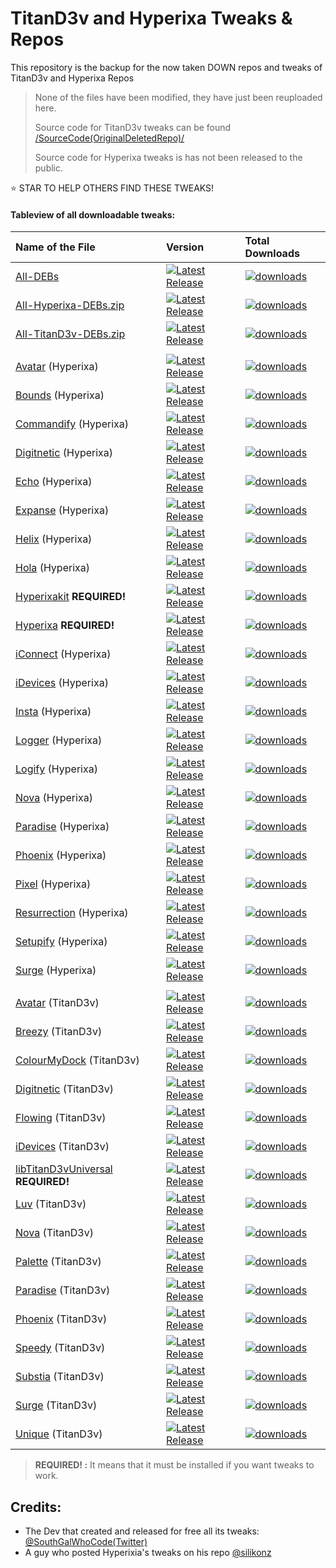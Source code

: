 # TitanD3v and Hyperixa Tweaks & Repos
This repository is the backup for the now taken DOWN repos and tweaks of TitanD3v and Hyperixa Repos

> None of the files have been modified, they have just been reuploaded here.
> 
> Source code for TitanD3v tweaks can be found [/SourceCode(OriginalDeletedRepo)/](/SourceCode(OriginalDeletedRepo))
> 
> Source code for Hyperixa tweaks is has not been released to the public.

⭐️ STAR TO HELP OTHERS FIND THESE TWEAKS!

#### Tableview of all downloadable tweaks:
| Name of the File | Version | Total Downloads                       |
|:-----|:---------------|:--------------------------------|
[All-DEBs](https://github.com/RobyRew/TitanD3v-and-Hyperixa-Tweaks-Free) | [![Latest Release](https://img.shields.io/badge/-v1.0-informational?style=flat-square&color=informational&label=)](https://github.com/RobyRew/TitanD3v-and-Hyperixa-Tweaks-Free/releases/latest) | [<img src="https://img.shields.io/github/downloads/RobyRew/TitanD3v-and-Hyperixa-Tweaks-Free/total" alt="downloads"/>](https://github.com/RobyRew/TitanD3v-and-Hyperixa-Tweaks-Free/releases)
[All-Hyperixa-DEBs.zip](https://github.com/RobyRew/TitanD3v-and-Hyperixa-Tweaks-Free/releases/download/1.0/All-Hyperixa-DEBS.zip) | [![Latest Release](https://img.shields.io/badge/-v1.0-informational?style=flat-square&color=informational&label=)](https://github.com/RobyRew/TitanD3v-and-Hyperixa-Tweaks-Free/releases/latest) | [<img src="https://img.shields.io/github/downloads/RobyRew/TitanD3v-and-Hyperixa-Tweaks-Free/1.0/All-Hyperixa-DEBS.zip?style=flat&label=downloads&logoColor=white&color=green" alt="downloads"/>](https://github.com/RobyRew/TitanD3v-and-Hyperixa-Tweaks-Free/releases/download/1.0/All-Hyperixa-DEBS.zip)
[All-TitanD3v-DEBs.zip](https://github.com/RobyRew/TitanD3v-and-Hyperixa-Tweaks-Free/releases/download/1.0/All-TitanD3v-DEBS.zip) | [![Latest Release](https://img.shields.io/badge/-v1.0-informational?style=flat-square&color=informational&label=)](https://github.com/RobyRew/TitanD3v-and-Hyperixa-Tweaks-Free/releases/latest) | [<img src="https://img.shields.io/github/downloads/RobyRew/TitanD3v-and-Hyperixa-Tweaks-Free/1.0/All-TitanD3v-DEBS.zip?style=flat&label=downloads&logoColor=white&color=green" alt="downloads"/>](https://github.com/RobyRew/TitanD3v-and-Hyperixa-Tweaks-Free/releases/download/1.0/All-TitanD3v-DEBS.zip)
| | |
[Avatar](https://github.com/RobyRew/TitanD3v-and-Hyperixa-Tweaks-Free/releases/download/1.0/com.hyperixa.avatar_2.2_iphoneos-arm.deb) (Hyperixa) | [![Latest Release](https://img.shields.io/badge/-v2.2-informational?style=flat-square&color=informational&label=)](https://github.com/RobyRew/TitanD3v-and-Hyperixa-Tweaks-Free/releases/latest) | [<img src="https://img.shields.io/github/downloads/RobyRew/TitanD3v-and-Hyperixa-Tweaks-Free/1.0/com.hyperixa.avatar_2.2_iphoneos-arm.deb?style=flat&label=downloads&logoColor=white&color=green" alt="downloads"/>](https://github.com/RobyRew/TitanD3v-and-Hyperixa-Tweaks-Free/releases/download/1.0/com.hyperixa.avatar_2.2_iphoneos-arm.deb)
[Bounds](https://github.com/RobyRew/TitanD3v-and-Hyperixa-Tweaks-Free/releases/download/1.0/com.hyperixa.bounds_1.2_iphoneos-arm.deb) (Hyperixa) | [![Latest Release](https://img.shields.io/badge/-v1.2-informational?style=flat-square&color=informational&label=)](https://github.com/RobyRew/TitanD3v-and-Hyperixa-Tweaks-Free/releases/latest) | [<img src="https://img.shields.io/github/downloads/RobyRew/TitanD3v-and-Hyperixa-Tweaks-Free/1.0/com.hyperixa.bounds_1.2_iphoneos-arm.deb?style=flat&label=downloads&logoColor=white&color=green" alt="downloads"/>](https://github.com/RobyRew/TitanD3v-and-Hyperixa-Tweaks-Free/releases/download/1.0/com.hyperixa.bounds_1.2_iphoneos-arm.deb)
[Commandify](https://github.com/RobyRew/TitanD3v-and-Hyperixa-Tweaks-Free/releases/download/1.0/com.hyperixa.commandify_1.2_iphoneos-arm.deb) (Hyperixa) | [![Latest Release](https://img.shields.io/badge/-v1.2-informational?style=flat-square&color=informational&label=)](https://github.com/RobyRew/TitanD3v-and-Hyperixa-Tweaks-Free/releases/latest) | [<img src="https://img.shields.io/github/downloads/RobyRew/TitanD3v-and-Hyperixa-Tweaks-Free/1.0/com.hyperixa.commandify_1.2_iphoneos-arm.deb?style=flat&label=downloads&logoColor=white&color=green" alt="downloads"/>](https://github.com/RobyRew/TitanD3v-and-Hyperixa-Tweaks-Free/releases/download/1.0/com.hyperixa.commandify_1.2_iphoneos-arm.deb)
[Digitnetic](https://github.com/RobyRew/TitanD3v-and-Hyperixa-Tweaks-Free/releases/download/1.0/com.hyperixa.digitnetic_2.2_iphoneos-arm.deb) (Hyperixa) | [![Latest Release](https://img.shields.io/badge/-v2.2-informational?style=flat-square&color=informational&label=)](https://github.com/RobyRew/TitanD3v-and-Hyperixa-Tweaks-Free/releases/latest) | [<img src="https://img.shields.io/github/downloads/RobyRew/TitanD3v-and-Hyperixa-Tweaks-Free/1.0/com.hyperixa.digitnetic_2.2_iphoneos-arm.deb?style=flat&label=downloads&logoColor=white&color=green" alt="downloads"/>](https://github.com/RobyRew/TitanD3v-and-Hyperixa-Tweaks-Free/releases/download/1.0/com.hyperixa.digitnetic_2.2_iphoneos-arm.deb)
[Echo](https://github.com/RobyRew/TitanD3v-and-Hyperixa-Tweaks-Free/releases/download/1.0/com.hyperixa.echo_1.3_iphoneos-arm.deb) (Hyperixa) | [![Latest Release](https://img.shields.io/badge/-v1.3-informational?style=flat-square&color=informational&label=)](https://github.com/RobyRew/TitanD3v-and-Hyperixa-Tweaks-Free/releases/latest) | [<img src="https://img.shields.io/github/downloads/RobyRew/TitanD3v-and-Hyperixa-Tweaks-Free/1.0/com.hyperixa.echo_1.3_iphoneos-arm.deb?style=flat&label=downloads&logoColor=white&color=green" alt="downloads"/>](https://github.com/RobyRew/TitanD3v-and-Hyperixa-Tweaks-Free/releases/download/1.0/com.hyperixa.echo_1.3_iphoneos-arm.deb)
[Expanse](https://github.com/RobyRew/TitanD3v-and-Hyperixa-Tweaks-Free/releases/download/1.0/com.hyperixa.expanse_1.2_iphoneos-arm.deb) (Hyperixa) | [![Latest Release](https://img.shields.io/badge/-v1.2-informational?style=flat-square&color=informational&label=)](https://github.com/RobyRew/TitanD3v-and-Hyperixa-Tweaks-Free/releases/latest) | [<img src="https://img.shields.io/github/downloads/RobyRew/TitanD3v-and-Hyperixa-Tweaks-Free/1.0/com.hyperixa.expanse_1.2_iphoneos-arm.deb?style=flat&label=downloads&logoColor=white&color=green" alt="downloads"/>](https://github.com/RobyRew/TitanD3v-and-Hyperixa-Tweaks-Free/releases/download/1.0/com.hyperixa.expanse_1.2_iphoneos-arm.deb)
[Helix](https://github.com/RobyRew/TitanD3v-and-Hyperixa-Tweaks-Free/releases/download/1.0/com.hyperixa.helix_1.5_iphoneos-arm.deb) (Hyperixa) | [![Latest Release](https://img.shields.io/badge/-v1.5-informational?style=flat-square&color=informational&label=)](https://github.com/RobyRew/TitanD3v-and-Hyperixa-Tweaks-Free/releases/latest) | [<img src="https://img.shields.io/github/downloads/RobyRew/TitanD3v-and-Hyperixa-Tweaks-Free/1.0/com.hyperixa.helix_1.5_iphoneos-arm.deb?style=flat&label=downloads&logoColor=white&color=green" alt="downloads"/>](https://github.com/RobyRew/TitanD3v-and-Hyperixa-Tweaks-Free/releases/download/1.0/com.hyperixa.helix_1.5_iphoneos-arm.deb)
[Hola](https://github.com/RobyRew/TitanD3v-and-Hyperixa-Tweaks-Free/releases/download/1.0/com.hyperixa.hola_1.2_iphoneos-arm.deb) (Hyperixa) | [![Latest Release](https://img.shields.io/badge/-v1.2-informational?style=flat-square&color=informational&label=)](https://github.com/RobyRew/TitanD3v-and-Hyperixa-Tweaks-Free/releases/latest) | [<img src="https://img.shields.io/github/downloads/RobyRew/TitanD3v-and-Hyperixa-Tweaks-Free/1.0/com.hyperixa.hola_1.2_iphoneos-arm.deb?style=flat&label=downloads&logoColor=white&color=green" alt="downloads"/>](https://github.com/RobyRew/TitanD3v-and-Hyperixa-Tweaks-Free/releases/download/1.0/com.hyperixa.hola_1.2_iphoneos-arm.deb)
[Hyperixakit](https://github.com/RobyRew/TitanD3v-and-Hyperixa-Tweaks-Free/releases/download/1.0/com.hyperixa.hyperixakit_1.1_iphoneos-arm.deb) <strong>REQUIRED!</strong> | [![Latest Release](https://img.shields.io/badge/-v1.1-informational?style=flat-square&color=informational&label=)](https://github.com/RobyRew/TitanD3v-and-Hyperixa-Tweaks-Free/releases/latest) | [<img src="https://img.shields.io/github/downloads/RobyRew/TitanD3v-and-Hyperixa-Tweaks-Free/1.0/com.hyperixa.hyperixakit_1.1_iphoneos-arm.deb?style=flat&label=downloads&logoColor=white&color=green" alt="downloads"/>](https://github.com/RobyRew/TitanD3v-and-Hyperixa-Tweaks-Free/releases/download/1.0/com.hyperixa.hyperixakit_1.1_iphoneos-arm.deb)
[Hyperixa](https://github.com/RobyRew/TitanD3v-and-Hyperixa-Tweaks-Free/releases/download/1.0/com.hyperixa.hyperixa_1.1_iphoneos-arm.de) <strong>REQUIRED!</strong> | [![Latest Release](https://img.shields.io/badge/-v1.2-informational?style=flat-square&color=informational&label=)](https://github.com/RobyRew/TitanD3v-and-Hyperixa-Tweaks-Free/releases/latest) | [<img src="https://img.shields.io/github/downloads/RobyRew/TitanD3v-and-Hyperixa-Tweaks-Free/1.0/com.hyperixa.hyperixa_1.1_iphoneos-arm.deb?style=flat&label=downloads&logoColor=white&color=green" alt="downloads"/>](https://github.com/RobyRew/TitanD3v-and-Hyperixa-Tweaks-Free/releases/download/1.0/com.hyperixa.hyperixa_1.1_iphoneos-arm.deb)
[iConnect](https://github.com/RobyRew/TitanD3v-and-Hyperixa-Tweaks-Free/releases/download/1.0/com.hyperixa.iconnect_1.2_iphoneos-arm.deb) (Hyperixa) | [![Latest Release](https://img.shields.io/badge/-v1.2-informational?style=flat-square&color=informational&label=)](https://github.com/RobyRew/TitanD3v-and-Hyperixa-Tweaks-Free/releases/latest) | [<img src="https://img.shields.io/github/downloads/RobyRew/TitanD3v-and-Hyperixa-Tweaks-Free/1.0/com.hyperixa.iconnect_1.2_iphoneos-arm.deb?style=flat&label=downloads&logoColor=white&color=green" alt="downloads"/>](https://github.com/RobyRew/TitanD3v-and-Hyperixa-Tweaks-Free/releases/download/1.0/com.hyperixa.iconnect_1.2_iphoneos-arm.deb)
[iDevices](https://github.com/RobyRew/TitanD3v-and-Hyperixa-Tweaks-Free/releases/download/1.0/com.hyperixa.idevices_2.2_iphoneos-arm.deb) (Hyperixa) | [![Latest Release](https://img.shields.io/badge/-v2.2-informational?style=flat-square&color=informational&label=)](https://github.com/RobyRew/TitanD3v-and-Hyperixa-Tweaks-Free/releases/latest) | [<img src="https://img.shields.io/github/downloads/RobyRew/TitanD3v-and-Hyperixa-Tweaks-Free/1.0/com.hyperixa.idevices_2.2_iphoneos-arm.deb?style=flat&label=downloads&logoColor=white&color=green" alt="downloads"/>](https://github.com/RobyRew/TitanD3v-and-Hyperixa-Tweaks-Free/releases/download/1.0/com.hyperixa.idevices_2.2_iphoneos-arm.deb)
[Insta](https://github.com/RobyRew/TitanD3v-and-Hyperixa-Tweaks-Free/releases/download/1.0/com.hyperixa.insta_1.3_iphoneos-arm.deb) (Hyperixa) | [![Latest Release](https://img.shields.io/badge/-v1.3-informational?style=flat-square&color=informational&label=)](https://github.com/RobyRew/TitanD3v-and-Hyperixa-Tweaks-Free/releases/latest) | [<img src="https://img.shields.io/github/downloads/RobyRew/TitanD3v-and-Hyperixa-Tweaks-Free/1.0/com.hyperixa.insta_1.3_iphoneos-arm.deb?style=flat&label=downloads&logoColor=white&color=green" alt="downloads"/>](https://github.com/RobyRew/TitanD3v-and-Hyperixa-Tweaks-Free/releases/download/1.0/com.hyperixa.insta_1.3_iphoneos-arm.deb)
[Logger](https://github.com/RobyRew/TitanD3v-and-Hyperixa-Tweaks-Free/releases/download/1.0/com.hyperixa.logger_1.3_iphoneos-arm.deb) (Hyperixa) | [![Latest Release](https://img.shields.io/badge/-v1.3-informational?style=flat-square&color=informational&label=)](https://github.com/RobyRew/TitanD3v-and-Hyperixa-Tweaks-Free/releases/latest) | [<img src="https://img.shields.io/github/downloads/RobyRew/TitanD3v-and-Hyperixa-Tweaks-Free/1.0/com.hyperixa.logger_1.3_iphoneos-arm.deb?style=flat&label=downloads&logoColor=white&color=green" alt="downloads"/>](https://github.com/RobyRew/TitanD3v-and-Hyperixa-Tweaks-Free/releases/download/1.0/com.hyperixa.logger_1.3_iphoneos-arm.deb)
[Logify](https://github.com/RobyRew/TitanD3v-and-Hyperixa-Tweaks-Free/releases/download/1.0/com.hyperixa.logify_1.2_iphoneos-arm.deb) (Hyperixa) | [![Latest Release](https://img.shields.io/badge/-v1.2-informational?style=flat-square&color=informational&label=)](https://github.com/RobyRew/TitanD3v-and-Hyperixa-Tweaks-Free/releases/latest) | [<img src="https://img.shields.io/github/downloads/RobyRew/TitanD3v-and-Hyperixa-Tweaks-Free/1.0/com.hyperixa.logify_1.2_iphoneos-arm.deb?style=flat&label=downloads&logoColor=white&color=green" alt="downloads"/>](https://github.com/RobyRew/TitanD3v-and-Hyperixa-Tweaks-Free/releases/download/1.0/com.hyperixa.logify_1.2_iphoneos-arm.deb)
[Nova](https://github.com/RobyRew/TitanD3v-and-Hyperixa-Tweaks-Free/releases/download/1.0/com.hyperixa.nova_2.2_iphoneos-arm.deb) (Hyperixa) | [![Latest Release](https://img.shields.io/badge/-v2.2-informational?style=flat-square&color=informational&label=)](https://github.com/RobyRew/TitanD3v-and-Hyperixa-Tweaks-Free/releases/latest) | [<img src="https://img.shields.io/github/downloads/RobyRew/TitanD3v-and-Hyperixa-Tweaks-Free/1.0/com.hyperixa.nova_2.2_iphoneos-arm.deb?style=flat&label=downloads&logoColor=white&color=green" alt="downloads"/>](https://github.com/RobyRew/TitanD3v-and-Hyperixa-Tweaks-Free/releases/download/1.0/com.hyperixa.nova_2.2_iphoneos-arm.deb)
[Paradise](https://github.com/RobyRew/TitanD3v-and-Hyperixa-Tweaks-Free/releases/download/1.0/com.hyperixa.paradise_2.2_iphoneos-arm.deb) (Hyperixa) | [![Latest Release](https://img.shields.io/badge/-v2.2-informational?style=flat-square&color=informational&label=)](https://github.com/RobyRew/TitanD3v-and-Hyperixa-Tweaks-Free/releases/latest) | [<img src="https://img.shields.io/github/downloads/RobyRew/TitanD3v-and-Hyperixa-Tweaks-Free/1.0/com.hyperixa.paradise_2.2_iphoneos-arm.deb?style=flat&label=downloads&logoColor=white&color=green" alt="downloads"/>](https://github.com/RobyRew/TitanD3v-and-Hyperixa-Tweaks-Free/releases/download/1.0/com.hyperixa.paradise_2.2_iphoneos-arm.deb)
[Phoenix](https://github.com/RobyRew/TitanD3v-and-Hyperixa-Tweaks-Free/releases/download/1.0/com.hyperixa.phoenix_2.3_iphoneos-arm.deb) (Hyperixa) | [![Latest Release](https://img.shields.io/badge/-v2.3-informational?style=flat-square&color=informational&label=)](https://github.com/RobyRew/TitanD3v-and-Hyperixa-Tweaks-Free/releases/latest) | [<img src="https://img.shields.io/github/downloads/RobyRew/TitanD3v-and-Hyperixa-Tweaks-Free/1.0/com.hyperixa.phoenix_2.3_iphoneos-arm.deb?style=flat&label=downloads&logoColor=white&color=green" alt="downloads"/>](https://github.com/RobyRew/TitanD3v-and-Hyperixa-Tweaks-Free/releases/download/1.0/com.hyperixa.phoenix_2.3_iphoneos-arm.deb)
[Pixel](https://github.com/RobyRew/TitanD3v-and-Hyperixa-Tweaks-Free/releases/download/1.0/com.hyperixa.pixel_1.2_iphoneos-arm.deb) (Hyperixa) | [![Latest Release](https://img.shields.io/badge/-v1.2-informational?style=flat-square&color=informational&label=)](https://github.com/RobyRew/TitanD3v-and-Hyperixa-Tweaks-Free/releases/latest) | [<img src="https://img.shields.io/github/downloads/RobyRew/TitanD3v-and-Hyperixa-Tweaks-Free/1.0/com.hyperixa.pixel_1.2_iphoneos-arm.deb?style=flat&label=downloads&logoColor=white&color=green" alt="downloads"/>](https://github.com/RobyRew/TitanD3v-and-Hyperixa-Tweaks-Free/releases/download/1.0/com.hyperixa.pixel_1.2_iphoneos-arm.deb)
[Resurrection](https://github.com/RobyRew/TitanD3v-and-Hyperixa-Tweaks-Free/releases/download/1.0/com.hyperixa.resurrection_1.3_iphoneos-arm.deb) (Hyperixa) | [![Latest Release](https://img.shields.io/badge/-v1.3-informational?style=flat-square&color=informational&label=)](https://github.com/RobyRew/TitanD3v-and-Hyperixa-Tweaks-Free/releases/latest) | [<img src="https://img.shields.io/github/downloads/RobyRew/TitanD3v-and-Hyperixa-Tweaks-Free/1.0/com.hyperixa.resurrection_1.3_iphoneos-arm.deb?style=flat&label=downloads&logoColor=white&color=green" alt="downloads"/>](https://github.com/RobyRew/TitanD3v-and-Hyperixa-Tweaks-Free/releases/download/1.0/com.hyperixa.resurrection_1.3_iphoneos-arm.deb)
[Setupify](https://github.com/RobyRew/TitanD3v-and-Hyperixa-Tweaks-Free/releases/download/1.0/com.hyperixa.setupify_1.3_iphoneos-arm.deb) (Hyperixa) | [![Latest Release](https://img.shields.io/badge/-v1.3-informational?style=flat-square&color=informational&label=)](https://github.com/RobyRew/TitanD3v-and-Hyperixa-Tweaks-Free/releases/latest) | [<img src="https://img.shields.io/github/downloads/RobyRew/TitanD3v-and-Hyperixa-Tweaks-Free/1.0/com.hyperixa.setupify_1.3_iphoneos-arm.deb?style=flat&label=downloads&logoColor=white&color=green" alt="downloads"/>](https://github.com/RobyRew/TitanD3v-and-Hyperixa-Tweaks-Free/releases/download/1.0/com.hyperixa.setupify_1.3_iphoneos-arm.deb)
[Surge](https://github.com/RobyRew/TitanD3v-and-Hyperixa-Tweaks-Free/releases/download/1.0/com.hyperixa.surge_2.2_iphoneos-arm.deb) (Hyperixa) | [![Latest Release](https://img.shields.io/badge/-v2.2-informational?style=flat-square&color=informational&label=)](https://github.com/RobyRew/TitanD3v-and-Hyperixa-Tweaks-Free/releases/latest) | [<img src="https://img.shields.io/github/downloads/RobyRew/TitanD3v-and-Hyperixa-Tweaks-Free/1.0/com.hyperixa.surge_2.2_iphoneos-arm.deb?style=flat&label=downloads&logoColor=white&color=green" alt="downloads"/>](https://github.com/RobyRew/TitanD3v-and-Hyperixa-Tweaks-Free/releases/download/1.0/com.hyperixa.surge_2.2_iphoneos-arm.deb)
| | |
[Avatar](https://github.com/RobyRew/TitanD3v-and-Hyperixa-Tweaks-Free/releases/download/1.0/com.titand3v.avatar_1.0_iphoneos-arm.deb) (TitanD3v) | [![Latest Release](https://img.shields.io/badge/-v1.0-informational?style=flat-square&color=informational&label=)](https://github.com/RobyRew/TitanD3v-and-Hyperixa-Tweaks-Free/releases/latest) | [<img src="https://img.shields.io/github/downloads/RobyRew/TitanD3v-and-Hyperixa-Tweaks-Free/1.0/com.titand3v.avatar_1.0_iphoneos-arm.deb?style=flat&label=downloads&logoColor=white&color=green" alt="downloads"/>](https://github.com/RobyRew/TitanD3v-and-Hyperixa-Tweaks-Free/releases/download/1.0/com.titand3v.avatar_1.0_iphoneos-arm.deb)
[Breezy](https://github.com/RobyRew/TitanD3v-and-Hyperixa-Tweaks-Free/releases/download/1.0/com.titand3v.breezy_1.0_iphoneos-arm.deb) (TitanD3v) | [![Latest Release](https://img.shields.io/badge/-v1.0-informational?style=flat-square&color=informational&label=)](https://github.com/RobyRew/TitanD3v-and-Hyperixa-Tweaks-Free/releases/latest) | [<img src="https://img.shields.io/github/downloads/RobyRew/TitanD3v-and-Hyperixa-Tweaks-Free/1.0/com.titand3v.breezy_1.0_iphoneos-arm.deb?style=flat&label=downloads&logoColor=white&color=green" alt="downloads"/>](https://github.com/RobyRew/TitanD3v-and-Hyperixa-Tweaks-Free/releases/download/1.0/com.titand3v.breezy_1.0_iphoneos-arm.deb)
[ColourMyDock](https://github.com/RobyRew/TitanD3v-and-Hyperixa-Tweaks-Free/releases/download/1.0/com.titand3v.colourmydock_2.0_iphoneos-arm.deb) (TitanD3v) | [![Latest Release](https://img.shields.io/badge/-v2.0-informational?style=flat-square&color=informational&label=)](https://github.com/RobyRew/TitanD3v-and-Hyperixa-Tweaks-Free/releases/latest) | [<img src="https://img.shields.io/github/downloads/RobyRew/TitanD3v-and-Hyperixa-Tweaks-Free/1.0/com.titand3v.colourmydock_2.0_iphoneos-arm.deb?style=flat&label=downloads&logoColor=white&color=green" alt="downloads"/>](https://github.com/RobyRew/TitanD3v-and-Hyperixa-Tweaks-Free/releases/download/1.0/com.titand3v.colourmydock_2.0_iphoneos-arm.deb)
[Digitnetic](https://github.com/RobyRew/TitanD3v-and-Hyperixa-Tweaks-Free/releases/download/1.0/com.titand3v.digitnetic_1.1_iphoneos-arm.deb) (TitanD3v) | [![Latest Release](https://img.shields.io/badge/-v1.1-informational?style=flat-square&color=informational&label=)](https://github.com/RobyRew/TitanD3v-and-Hyperixa-Tweaks-Free/releases/latest) | [<img src="https://img.shields.io/github/downloads/RobyRew/TitanD3v-and-Hyperixa-Tweaks-Free/1.0/com.titand3v.digitnetic_1.1_iphoneos-arm.deb?style=flat&label=downloads&logoColor=white&color=green" alt="downloads"/>](https://github.com/RobyRew/TitanD3v-and-Hyperixa-Tweaks-Free/releases/download/1.0/com.titand3v.digitnetic_1.1_iphoneos-arm.deb)
[Flowing](https://github.com/RobyRew/TitanD3v-and-Hyperixa-Tweaks-Free/releases/download/1.0/com.titand3v.flowing_1.0_iphoneos-arm.deb) (TitanD3v) | [![Latest Release](https://img.shields.io/badge/-v1.0-informational?style=flat-square&color=informational&label=)](https://github.com/RobyRew/TitanD3v-and-Hyperixa-Tweaks-Free/releases/latest) | [<img src="https://img.shields.io/github/downloads/RobyRew/TitanD3v-and-Hyperixa-Tweaks-Free/1.0/com.titand3v.flowing_1.0_iphoneos-arm.deb?style=flat&label=downloads&logoColor=white&color=green" alt="downloads"/>](https://github.com/RobyRew/TitanD3v-and-Hyperixa-Tweaks-Free/releases/download/1.0/com.titand3v.flowing_1.0_iphoneos-arm.deb)
[iDevices](https://github.com/RobyRew/TitanD3v-and-Hyperixa-Tweaks-Free/releases/download/1.0/com.titand3v.idevices_1.1_iphoneos-arm.deb) (TitanD3v) | [![Latest Release](https://img.shields.io/badge/-v1.1-informational?style=flat-square&color=informational&label=)](https://github.com/RobyRew/TitanD3v-and-Hyperixa-Tweaks-Free/releases/latest) | [<img src="https://img.shields.io/github/downloads/RobyRew/TitanD3v-and-Hyperixa-Tweaks-Free/1.0/com.titand3v.idevices_1.1_iphoneos-arm.deb?style=flat&label=downloads&logoColor=white&color=green" alt="downloads"/>](https://github.com/RobyRew/TitanD3v-and-Hyperixa-Tweaks-Free/releases/download/1.0/com.titand3v.idevices_1.1_iphoneos-arm.deb)
[libTitanD3vUniversal](https://github.com/RobyRew/TitanD3v-and-Hyperixa-Tweaks-Free/releases/download/1.0/com.titand3v.libtitand3vuniversal_1.9_iphoneos-arm.deb) <strong>REQUIRED!</strong> | [![Latest Release](https://img.shields.io/badge/-v1.9-informational?style=flat-square&color=informational&label=)](https://github.com/RobyRew/TitanD3v-and-Hyperixa-Tweaks-Free/releases/latest) | [<img src="https://img.shields.io/github/downloads/RobyRew/TitanD3v-and-Hyperixa-Tweaks-Free/1.0/com.titand3v.libtitand3vuniversal_1.9_iphoneos-arm.deb?style=flat&label=downloads&logoColor=white&color=green" alt="downloads"/>](https://github.com/RobyRew/TitanD3v-and-Hyperixa-Tweaks-Free/releases/download/1.0/com.titand3v.libtitand3vuniversal_1.9_iphoneos-arm.deb)
[Luv](https://github.com/RobyRew/TitanD3v-and-Hyperixa-Tweaks-Free/releases/download/1.0/com.titand3v.luv_1.1_iphoneos-arm.deb) (TitanD3v) | [![Latest Release](https://img.shields.io/badge/-v1.1-informational?style=flat-square&color=informational&label=)](https://github.com/RobyRew/TitanD3v-and-Hyperixa-Tweaks-Free/releases/latest) | [<img src="https://img.shields.io/github/downloads/RobyRew/TitanD3v-and-Hyperixa-Tweaks-Free/1.0/com.titand3v.luv_1.1_iphoneos-arm.deb?style=flat&label=downloads&logoColor=white&color=green" alt="downloads"/>](https://github.com/RobyRew/TitanD3v-and-Hyperixa-Tweaks-Free/releases/download/1.0/com.titand3v.luv_1.1_iphoneos-arm.deb)
[Nova](https://github.com/RobyRew/TitanD3v-and-Hyperixa-Tweaks-Free/releases/download/1.0/com.titand3v.nova_1.3_iphoneos-arm.deb) (TitanD3v) | [![Latest Release](https://img.shields.io/badge/-v1.3-informational?style=flat-square&color=informational&label=)](https://github.com/RobyRew/TitanD3v-and-Hyperixa-Tweaks-Free/releases/latest) | [<img src="https://img.shields.io/github/downloads/RobyRew/TitanD3v-and-Hyperixa-Tweaks-Free/1.0/com.titand3v.nova_1.3_iphoneos-arm.deb?style=flat&label=downloads&logoColor=white&color=green" alt="downloads"/>](https://github.com/RobyRew/TitanD3v-and-Hyperixa-Tweaks-Free/releases/download/1.0/com.titand3v.nova_1.3_iphoneos-arm.deb)
[Palette](https://github.com/RobyRew/TitanD3v-and-Hyperixa-Tweaks-Free/releases/download/1.0/com.titand3v.palette_1.0_iphoneos-arm.deb) (TitanD3v) | [![Latest Release](https://img.shields.io/badge/-v1.0-informational?style=flat-square&color=informational&label=)](https://github.com/RobyRew/TitanD3v-and-Hyperixa-Tweaks-Free/releases/latest) | [<img src="https://img.shields.io/github/downloads/RobyRew/TitanD3v-and-Hyperixa-Tweaks-Free/1.0/com.titand3v.palette_1.0_iphoneos-arm.deb?style=flat&label=downloads&logoColor=white&color=green" alt="downloads"/>](https://github.com/RobyRew/TitanD3v-and-Hyperixa-Tweaks-Free/releases/download/1.0/com.titand3v.palette_1.0_iphoneos-arm.deb)
[Paradise](https://github.com/RobyRew/TitanD3v-and-Hyperixa-Tweaks-Free/releases/download/1.0/com.titand3v.paradise_1.1_iphoneos-arm.deb) (TitanD3v) | [![Latest Release](https://img.shields.io/badge/-v1.1-informational?style=flat-square&color=informational&label=)](https://github.com/RobyRew/TitanD3v-and-Hyperixa-Tweaks-Free/releases/latest) | [<img src="https://img.shields.io/github/downloads/RobyRew/TitanD3v-and-Hyperixa-Tweaks-Free/1.0/com.titand3v.paradise_1.1_iphoneos-arm.deb?style=flat&label=downloads&logoColor=white&color=green" alt="downloads"/>](https://github.com/RobyRew/TitanD3v-and-Hyperixa-Tweaks-Free/releases/download/1.0/com.titand3v.paradise_1.1_iphoneos-arm.deb)
[Phoenix](https://github.com/RobyRew/TitanD3v-and-Hyperixa-Tweaks-Free/releases/download/1.0/com.titand3v.phoenix_1.1_iphoneos-arm.deb) (TitanD3v) | [![Latest Release](https://img.shields.io/badge/-v1.1-informational?style=flat-square&color=informational&label=)](https://github.com/RobyRew/TitanD3v-and-Hyperixa-Tweaks-Free/releases/latest) | [<img src="https://img.shields.io/github/downloads/RobyRew/TitanD3v-and-Hyperixa-Tweaks-Free/1.0/com.titand3v.phoenix_1.1_iphoneos-arm.deb?style=flat&label=downloads&logoColor=white&color=green" alt="downloads"/>](https://github.com/RobyRew/TitanD3v-and-Hyperixa-Tweaks-Free/releases/download/1.0/com.titand3v.phoenix_1.1_iphoneos-arm.deb)
[Speedy](https://github.com/RobyRew/TitanD3v-and-Hyperixa-Tweaks-Free/releases/download/1.0/com.titand3v.speedy_1.0_iphoneos-arm.deb) (TitanD3v) | [![Latest Release](https://img.shields.io/badge/-v1.0-informational?style=flat-square&color=informational&label=)](https://github.com/RobyRew/TitanD3v-and-Hyperixa-Tweaks-Free/releases/latest) | [<img src="https://img.shields.io/github/downloads/RobyRew/TitanD3v-and-Hyperixa-Tweaks-Free/1.0/com.titand3v.speedy_1.0_iphoneos-arm.deb?style=flat&label=downloads&logoColor=white&color=green" alt="downloads"/>](https://github.com/RobyRew/TitanD3v-and-Hyperixa-Tweaks-Free/releases/download/1.0/com.titand3v.speedy_1.0_iphoneos-arm.deb)
[Substia](https://github.com/RobyRew/TitanD3v-and-Hyperixa-Tweaks-Free/releases/download/1.0/com.titand3v.substia_1.0_iphoneos-arm.deb) (TitanD3v) | [![Latest Release](https://img.shields.io/badge/-v1.0-informational?style=flat-square&color=informational&label=)](https://github.com/RobyRew/TitanD3v-and-Hyperixa-Tweaks-Free/releases/latest) | [<img src="https://img.shields.io/github/downloads/RobyRew/TitanD3v-and-Hyperixa-Tweaks-Free/1.0/com.titand3v.substia_1.0_iphoneos-arm.deb?style=flat&label=downloads&logoColor=white&color=green" alt="downloads"/>](https://github.com/RobyRew/TitanD3v-and-Hyperixa-Tweaks-Free/releases/download/1.0/com.titand3v.substia_1.0_iphoneos-arm.deb)
[Surge](https://github.com/RobyRew/TitanD3v-and-Hyperixa-Tweaks-Free/releases/download/1.0/com.titand3v.surge_1.1_iphoneos-arm.deb) (TitanD3v) | [![Latest Release](https://img.shields.io/badge/-v1.1-informational?style=flat-square&color=informational&label=)](https://github.com/RobyRew/TitanD3v-and-Hyperixa-Tweaks-Free/releases/latest) | [<img src="https://img.shields.io/github/downloads/RobyRew/TitanD3v-and-Hyperixa-Tweaks-Free/1.0/com.titand3v.surge_1.1_iphoneos-arm.deb?style=flat&label=downloads&logoColor=white&color=green" alt="downloads"/>](https://github.com/RobyRew/TitanD3v-and-Hyperixa-Tweaks-Free/releases/download/1.0/com.titand3v.surge_1.1_iphoneos-arm.deb)
[Unique](https://github.com/RobyRew/TitanD3v-and-Hyperixa-Tweaks-Free/releases/download/1.0/com.titand3v.unique_1.0_iphoneos-arm.deb) (TitanD3v) | [![Latest Release](https://img.shields.io/badge/-v1.0-informational?style=flat-square&color=informational&label=)](https://github.com/RobyRew/TitanD3v-and-Hyperixa-Tweaks-Free/releases/latest) | [<img src="https://img.shields.io/github/downloads/RobyRew/TitanD3v-and-Hyperixa-Tweaks-Free/1.0/com.titand3v.unique_1.0_iphoneos-arm.deb?style=flat&label=downloads&logoColor=white&color=green" alt="downloads"/>](https://github.com/RobyRew/TitanD3v-and-Hyperixa-Tweaks-Free/releases/download/1.0/com.titand3v.unique_1.0_iphoneos-arm.deb)

><strong>REQUIRED! :</strong> It means that it must be installed if you want tweaks to work.

## Credits:

- The Dev that created and released for free all its tweaks: [@SouthGalWhoCode(Twitter)](https://twitter.com/SouthGalWhoCode)
- A guy who posted Hyperixia's tweaks on his repo [@silikonz](https://github.com/silikonz/hyperixa.github.io)
